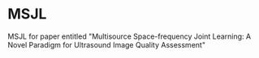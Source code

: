 # MSJL
MSJL for paper entitled "Multisource Space-frequency Joint Learning: A Novel Paradigm for Ultrasound Image Quality Assessment"

